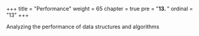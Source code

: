 +++
title = "Performance"
weight = 65
chapter = true
pre = "<b>13.  </b>"
ordinal = "13"
+++

Analyzing the performance of data structures and algorithms
